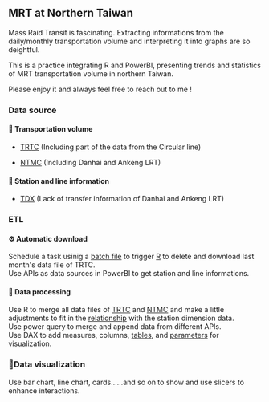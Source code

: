 <H2>MRT at Northern Taiwan</H2>
Mass Raid Transit is fascinating. Extracting informations from the daily/monthly transportation volume and interpreting it into graphs are so deightful.

This is a practice integrating R and PowerBI, presenting trends and statistics of MRT transportation volume in northern Taiwan.

Please enjoy it and always feel free to reach out to me !

<H3>Data source</H3>
<H4>🚊 Transportation volume</H4>

- [TRTC](https://www.metro.taipei/cp.aspx?n=FF31501BEBDD0136) (Including part of the data from the Circular line)

- [NTMC](https://oas.bas.ntpc.gov.tw/NTPCTRWD/NewPage/Publish.aspx?Mid1=382290000H#) (Including Danhai and Ankeng LRT)

<H4>🚉 Station and line information</H4>

- [TDX](https://tdx.transportdata.tw/api-service/swagger/basic/268fc230-2e04-471b-a728-a726167c1cfc#/) (Lack of transfer information of Danhai and Ankeng LRT)

<H3>ETL</H3>
<H4>⚙️ Automatic download</H4>

Schedule a task usinig a [batch file](https://github.com/chieh-kao-1125/MRT-at-Northern-Taiwan/blob/main/ETL/autoTRTC.bat) to trigger [R](https://github.com/chieh-kao-1125/MRT-at-Northern-Taiwan/blob/main/ETL/TRTC_AutoDownloadFile.R) to delete and download last month's data file of TRTC.<br />
Use APIs as data sources in PowerBI to get station and line informations.

<H4>🔧 Data processing</H4>

Use R to merge all data files of [TRTC](https://github.com/chieh-kao-1125/MRT-at-Northern-Taiwan/blob/main/Data%20processing/TRTC_CodeInPBI.R) and [NTMC](https://github.com/chieh-kao-1125/MRT-at-Northern-Taiwan/blob/main/Data%20processing/NTMC_CodeInPBI.R) and make a little adjustments to fit in the [relationship](https://github.com/chieh-kao-1125/MRT-at-Northern-Taiwan/blob/main/Data_module.JPG) with the station dimension data.<br />
Use power query to merge and append data from different APIs.<br />
Use DAX to add measures, columns, [tables](https://github.com/chieh-kao-1125/MRT-at-Northern-Taiwan/blob/main/Data%20processing/DAX_for_tables.txt), and [parameters](https://github.com/chieh-kao-1125/MRT-at-Northern-Taiwan/blob/main/Data%20processing/DAX_for_parameters.txt) for visualization.

<H3>🎨Data visualization</H3>

Use bar chart, line chart, cards......and so on to show and use slicers to enhance interactions.
